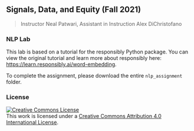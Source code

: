 ##  Signals, Data, and Equity (Fall 2021)
> Instructor Neal Patwari, Assistant in Instruction Alex DiChristofano

### NLP Lab 

This lab is based on a tutorial for the responsibly Python package. You can view the original tutorial and learn more about responsibly here: https://learn.responsibly.ai/word-embedding.

To complete the assignment, please download the entire `nlp_assignment` folder.  

### License

<a rel="license" href="http://creativecommons.org/licenses/by/4.0/"><img alt="Creative Commons License" style="border-width:0" src="https://i.creativecommons.org/l/by/4.0/88x31.png" /></a><br />This work is licensed under a <a rel="license" href="http://creativecommons.org/licenses/by/4.0/">Creative Commons Attribution 4.0 International License</a>.